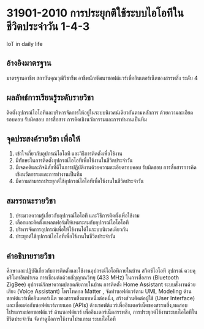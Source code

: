# 31901-2010 การประยุกติใช้ระบบไอโอทีในชีวิตประจำวัน	1-4-3
IoT in daily life

## อ้างอิงมาตรฐาน
มาตรฐานอาชีพ สถาบันคุณวุฒิวิชาชีพ อาชีพนักพัฒนาซอฟต์แวร์เพื่ออินเตอร์เน็ตของสรรพสิ่ง
ระดับ 4

## ผลลัพธ์การเรียนรู้ระดับรายวิชา
ติดตั้งอุปกรณ์ไอโอทีและบริหารจัดการให้อยู่ในระบบนิเวศน์เดียวกันตามหลักการ ด้วยความละเอียด
รอบคอบ รับผิดชอบ การสื่อสาร การคิดเชิงนวัตกรรมและการทำงานเป็นทีม

## จุดประสงค์รายวิชา เพื่อให้
1. เข้าใจเกี่ยวกับอุปกรณ์ไอโอที และวิธีการติดตั้งเพื่อใช้งาน
2. มีทักษะในการติดตั้งอุปกรณ์ไอโอทีเพื่อใช้งานในชีวิตประจำวัน
3. มีเจตคติและกิจนิสัยที่ดีในการปฏิบัติงานด้วยความละเอียดรอบคอบ รับผิดชอบ การสื่อสารการคิดเชิงนวัตกรรมและการทำงานเป็นทีม
4. มีความสามารถประยุกต์ใช้อุปกรณ์ไอโอทีเพื่อใช้งานในชีวิตประจำวัน

## สมรรถนะรายวิชา
1. ประมวลความรู้เกี่ยวกับอุปกรณ์ไอโอที และวิธีการติดตั้งเพื่อใช้งาม
2. เลือกและติดตั้งแพลตฟอร์มให้เหมาะสมกับอุปกรณ์ไอโอโอที
3. บริหารจัดการอุปกรณ์เพื่อให้ใช้งานได้ในระบบนิเวศเดียวกัน
4. ประยุกต์ใช้อุปกรณ์ไอโอทีเพื่อใช้งานในชีวิตประจำวัน

## คำอธิบายรายวิชา
ศึกษาและปฏิบัติเกี่ยวกับการติดตั้งและใช้งานอุปกรณ์ไอโอทีภายในบ้าน สวิตซ์ไอโอที อุปกรณ์
ควบคุมรึโมทอินฟาเรด การเชื่อมต่อด้วยสัญญาณวิทยุ (433 MHz) ในการสื่อสาร (Bluetooth ZigBee)
อุปกรณ์รักษาความปลอดภัยภายในบ้าน การติดตั้ง Home Assistant ระบบสั่งงานด้วยเสียง (Voice
Assistant) โพรโทคอล Matter , จัดทำซอฟต์แวร์ตาม UML Modeling ด้านซอฟต์แวร์เพื่ออินเตอร์เน็ต
ของสรรพสิ่งแบบหนึ่งต่อหนึ่ง, สร้างส่วนติดต่อผู้ใช้ (User Interface) และเชื่อมต่อกับซอฟต์แวร์ภายนอก
(APIs) ด้านซอฟต์แวร์เพื่ออินเตอร์เน็ตของสรรพสิ่ง,ทดสอบโปรแกรมย่อยซอฟต์แวร์ ด้านซอฟต์แวร์
เพื่ออินเตอร์เน็ตสรรพสิง, การประยุกต์ไช้งานระบบไอโอทีในชีวิตประจำวัน จัดทำดูมือการใช้งานโปรแกรม
ระบบไอโอที

